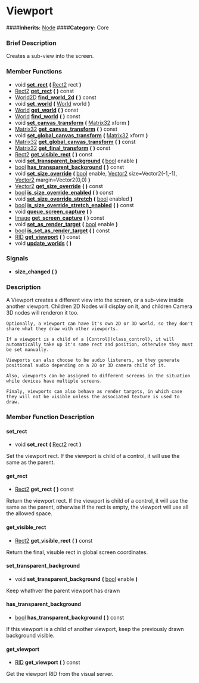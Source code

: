 #  Viewport  
####**Inherits:** [Node](class_node)
####**Category:** Core

###  Brief Description  
Creates a sub-view into the screen.

###  Member Functions 
  * void  **[set&#95;rect](#set_rect)**  **(** [Rect2](class_rect2) rect  **)**
  * [Rect2](class_rect2)  **[get&#95;rect](#get_rect)**  **(** **)** const
  * [World2D](class_world2d)  **[find&#95;world&#95;2d](#find_world_2d)**  **(** **)** const
  * void  **[set&#95;world](#set_world)**  **(** [World](class_world) world  **)**
  * [World](class_world)  **[get&#95;world](#get_world)**  **(** **)** const
  * [World](class_world)  **[find&#95;world](#find_world)**  **(** **)** const
  * void  **[set&#95;canvas&#95;transform](#set_canvas_transform)**  **(** [Matrix32](class_matrix32) xform  **)**
  * [Matrix32](class_matrix32)  **[get&#95;canvas&#95;transform](#get_canvas_transform)**  **(** **)** const
  * void  **[set&#95;global&#95;canvas&#95;transform](#set_global_canvas_transform)**  **(** [Matrix32](class_matrix32) xform  **)**
  * [Matrix32](class_matrix32)  **[get&#95;global&#95;canvas&#95;transform](#get_global_canvas_transform)**  **(** **)** const
  * [Matrix32](class_matrix32)  **[get&#95;final&#95;transform](#get_final_transform)**  **(** **)** const
  * [Rect2](class_rect2)  **[get&#95;visible&#95;rect](#get_visible_rect)**  **(** **)** const
  * void  **[set&#95;transparent&#95;background](#set_transparent_background)**  **(** [bool](class_bool) enable  **)**
  * [bool](class_bool)  **[has&#95;transparent&#95;background](#has_transparent_background)**  **(** **)** const
  * void  **[set&#95;size&#95;override](#set_size_override)**  **(** [bool](class_bool) enable, [Vector2](class_vector2) size=Vector2(-1,-1), [Vector2](class_vector2) margin=Vector2(0,0)  **)**
  * [Vector2](class_vector2)  **[get&#95;size&#95;override](#get_size_override)**  **(** **)** const
  * [bool](class_bool)  **[is&#95;size&#95;override&#95;enabled](#is_size_override_enabled)**  **(** **)** const
  * void  **[set&#95;size&#95;override&#95;stretch](#set_size_override_stretch)**  **(** [bool](class_bool) enabled  **)**
  * [bool](class_bool)  **[is&#95;size&#95;override&#95;stretch&#95;enabled](#is_size_override_stretch_enabled)**  **(** **)** const
  * void  **[queue&#95;screen&#95;capture](#queue_screen_capture)**  **(** **)**
  * [Image](class_image)  **[get&#95;screen&#95;capture](#get_screen_capture)**  **(** **)** const
  * void  **[set&#95;as&#95;render&#95;target](#set_as_render_target)**  **(** [bool](class_bool) enable  **)**
  * [bool](class_bool)  **[is&#95;set&#95;as&#95;render&#95;target](#is_set_as_render_target)**  **(** **)** const
  * [RID](class_rid)  **[get&#95;viewport](#get_viewport)**  **(** **)** const
  * void  **[update&#95;worlds](#update_worlds)**  **(** **)**

###  Signals  
  *  **size&#95;changed**  **(** **)**

###  Description  
A Viewport creates a different view into the screen, or a sub-view inside another viewport. Children 2D Nodes will display on it, and children Camera 3D nodes will renderon it too.

	Optionally, a viewport can have it's own 2D or 3D world, so they don't share what they draw with other viewports.

	If a viewport is a child of a [Control](class_control), it will automatically take up it's same rect and position, otherwise they must be set manually.

	Viewports can also choose to be audio listeners, so they generate positional audio depending on a 2D or 3D camera child of it.

	Also, viewports can be assigned to different screens in the situation while devices have multiple screens.

	Finaly, viewports can also behave as render targets, in which case they will not be visible unless the associated texture is used to draw.

###  Member Function Description  

#### <a name="set_rect">set_rect</a>
  * void  **set&#95;rect**  **(** [Rect2](class_rect2) rect  **)**

Set the viewport rect. If the viewport is child of a control, it will use the same as the parent.

#### <a name="get_rect">get_rect</a>
  * [Rect2](class_rect2)  **get&#95;rect**  **(** **)** const

Return the viewport rect. If the viewport is child of a control, it will use the same as the parent, otherwise if the rect is empty, the viewport will use all the allowed space.

#### <a name="get_visible_rect">get_visible_rect</a>
  * [Rect2](class_rect2)  **get&#95;visible&#95;rect**  **(** **)** const

Return the final, visuble rect in global screen coordinates.

#### <a name="set_transparent_background">set_transparent_background</a>
  * void  **set&#95;transparent&#95;background**  **(** [bool](class_bool) enable  **)**

Keep whathver the parent viewport has drawn

#### <a name="has_transparent_background">has_transparent_background</a>
  * [bool](class_bool)  **has&#95;transparent&#95;background**  **(** **)** const

If this viewport is a child of another viewport, keep the previously drawn background visible.

#### <a name="get_viewport">get_viewport</a>
  * [RID](class_rid)  **get&#95;viewport**  **(** **)** const

Get the viewport RID from the visual server.
